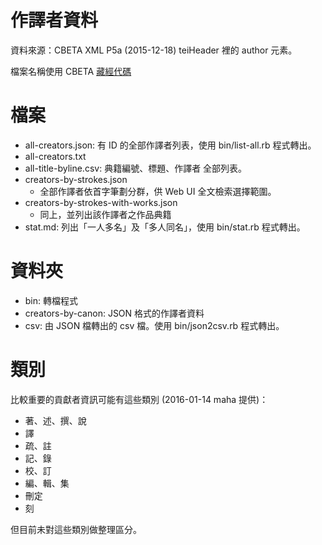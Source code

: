 # 作譯者資料

資料來源：CBETA XML P5a (2015-12-18) teiHeader 裡的 author 元素。

檔案名稱使用 CBETA [藏經代碼](http://www.cbeta.org/format/id.php)

# 檔案

* all-creators.json: 有 ID 的全部作譯者列表，使用 bin/list-all.rb 程式轉出。
* all-creators.txt
* all-title-byline.csv: 典籍編號、標題、作譯者 全部列表。
* creators-by-strokes.json
  * 全部作譯者依首字筆劃分群，供 Web UI 全文檢索選擇範圍。
* creators-by-strokes-with-works.json
  * 同上，並列出該作譯者之作品典籍
* stat.md: 列出「一人多名」及「多人同名」，使用 bin/stat.rb 程式轉出。

# 資料夾

* bin: 轉檔程式
* creators-by-canon: JSON 格式的作譯者資料
* csv: 由 JSON 檔轉出的 csv 檔。使用 bin/json2csv.rb 程式轉出。

# 類別

比較重要的貢獻者資訊可能有這些類別 (2016-01-14 maha 提供)：

* 著、述、撰、說
* 譯
* 疏、註
* 記、錄
* 校、訂
* 編、輯、集
* 刪定
* 刻

但目前未對這些類別做整理區分。
